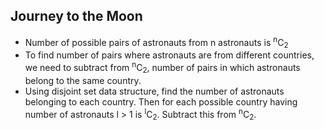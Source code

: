 ## Journey to the Moon

* Number of possible pairs of astronauts from n astronauts is <sup>n</sup>C<sub>2</sub>
* To find number of pairs where astronauts are from different countries, we need to subtract from <sup>n</sup>C<sub>2</sub>, number of pairs
in which astronauts belong to the same country.
* Using disjoint set data structure, find the number of astronauts belonging to each country. Then for each possible country having number of astronauts
l > 1 is <sup>l</sup>C<sub>2</sub>. Subtract this from <sup>n</sup>C<sub>2</sub>.

